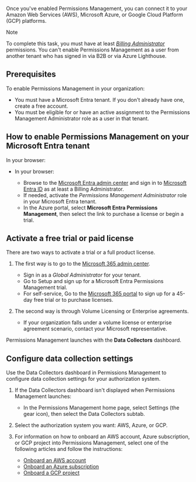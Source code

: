 Once you've enabled Permissions Management, you can connect it to your Amazon Web Services (AWS), Microsoft Azure, or Google Cloud Platform (GCP) platforms.

> [!NOTE]
> To complete this task, you must have at least [*Billing Administrator*](https://go.microsoft.com/fwlink/?linkid=2248574) permissions. You can't enable Permissions Management as a user from another tenant who has signed in via B2B or via Azure Lighthouse.

## Prerequisites

To enable Permissions Management in your organization:

 -  You must have a Microsoft Entra tenant. If you don't already have one, create a free account.<br>
 -  You must be eligible for or have an active assignment to the Permissions Management Administrator role as a user in that tenant.

## How to enable Permissions Management on your Microsoft Entra tenant<br>

In your browser:

 -  In your browser:
    
    
     -  Browse to the [Microsoft Entra admin center](https://entra.microsoft.com/) and sign in to [Microsoft Entra ID](https://portal.azure.com/#blade/Microsoft_AAD_IAM/ActiveDirectoryMenuBlade/Overview) as at least a Billing Administrator.
     -  If needed, activate the *Permissions Management Administrator* role in your Microsoft Entra tenant.
     -  In the Azure portal, select **Microsoft Entra Permissions Management**, then select the link to purchase a license or begin a trial.

## Activate a free trial or paid license<br>

There are two ways to activate a trial or a full product license.

1.  The first way is to go to the [Microsoft 365 admin center](https://admin.microsoft.com/).
    
    
     -  Sign in as a *Global Administrator* for your tenant.
     -  Go to Setup and sign up for a Microsoft Entra Permissions Management trial.
     -  For self-service, Go to the [Microsoft 365 portal](https://aka.ms/TryPermissionsManagement) to sign up for a 45-day free trial or to purchase licenses.
2.  The second way is through Volume Licensing or Enterprise agreements.
    
    
     -  If your organization falls under a volume license or enterprise agreement scenario, contact your Microsoft representative.

Permissions Management launches with the **Data Collectors** dashboard.

## Configure data collection settings

Use the Data Collectors dashboard in Permissions Management to configure data collection settings for your authorization system.

1.  If the Data Collectors dashboard isn't displayed when Permissions Management launches:
    
    
     -  In the Permissions Management home page, select Settings (the gear icon), then select the Data Collectors subtab.
2.  Select the authorization system you want: AWS, Azure, or GCP.
3.  For information on how to onboard an AWS account, Azure subscription, or GCP project into Permissions Management, select one of the following articles and follow the instructions:
    
    
     -  [Onboard an AWS account](/entra/permissions-management/onboard-aws)
     -  [Onboard an Azure subscription](/entra/permissions-management/onboard-azure)
     -  [Onboard a GCP project](/entra/permissions-management/onboard-gcp)
